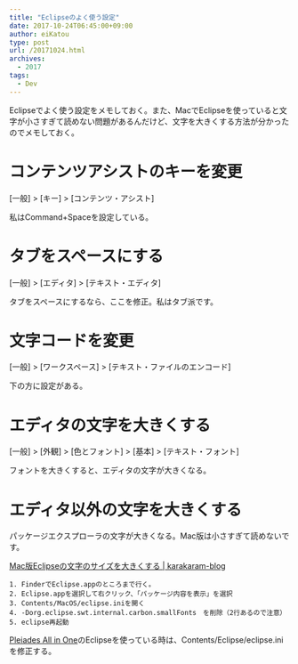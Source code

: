```yaml
---
title: "Eclipseのよく使う設定"
date: 2017-10-24T06:45:00+09:00
author: eiKatou
type: post
url: /20171024.html
archives:
  - 2017
tags:
  - Dev
---
```


Eclipseでよく使う設定をメモしておく。また、MacでEclipseを使っていると文字が小さすぎて読めない問題があるんだけど、文字を大きくする方法が分かったのでメモしておく。

<!--more-->

# コンテンツアシストのキーを変更
[一般] > [キー] > [コンテンツ・アシスト]

私はCommand+Spaceを設定している。

# タブをスペースにする
[一般] > [エディタ] > [テキスト・エディタ]

タブをスペースにするなら、ここを修正。私はタブ派です。

# 文字コードを変更
[一般] > [ワークスペース] > [テキスト・ファイルのエンコード]

下の方に設定がある。

# エディタの文字を大きくする
[一般] > [外観] > [色とフォント] > [基本] > [テキスト・フォント]

フォントを大きくすると、エディタの文字が大きくなる。


# エディタ以外の文字を大きくする
パッケージエクスプローラの文字が大きくなる。Mac版は小さすぎて読めないです。

[Mac版Eclipseの文字のサイズを大きくする | karakaram-blog](http://www.karakaram.com/eclipse-font)

    1. FinderでEclipse.appのところまで行く。
    2. Eclipse.appを選択して右クリック、「パッケージ内容を表示」を選択
    3. Contents/MacOS/eclipse.iniを開く
    4. -Dorg.eclipse.swt.internal.carbon.smallFonts　を削除（2行あるので注意）
    5. eclipse再起動

[Pleiades All in One](http://mergedoc.osdn.jp/)のEclipseを使っている時は、Contents/Eclipse/eclipse.iniを修正する。